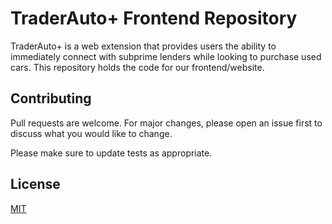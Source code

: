 # TraderAuto+ Frontend Repository

TraderAuto+ is a web extension that provides users the ability to immediately connect with subprime lenders while looking to purchase used cars. This repository holds the code for our frontend/website.

## Contributing

Pull requests are welcome. For major changes, please open an issue first to discuss what you would like to change.

Please make sure to update tests as appropriate.

## License

[MIT](https://choosealicense.com/licenses/mit/)

